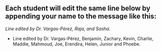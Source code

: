 ## Each student will edit the same line below by appending your name to the message like this:
*Line edited by Dr. Vargas-Pérez, Raja, and Sasha.*


- Line edited by Dr. Vargas-Pérez, Benjamin, Zachary, Kevin, Charlie, Maddie, Mahmoud, Joe, Erendira, Helen, Junior and Phoebe.